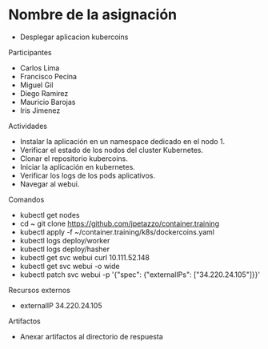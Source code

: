 # Nombre de la asignación
- Desplegar aplicacion kubercoins

Participantes
- Carlos Lima
- Francisco Pecina
- Miguel Gil
- Diego Ramirez
- Mauricio Barojas
- Iris Jimenez

Actividades
- Instalar la aplicación en un namespace dedicado en el nodo 1.
- Verificar el estado de los nodos del cluster Kubernetes.
- Clonar el repositorio kubercoins.
- Iniciar la aplicación en kubernetes.
- Verificar los logs de los pods aplicativos.
- Navegar al webui.

Comandos
- kubectl get nodes
- cd ~
git clone https://github.com/jpetazzo/container.training
-  kubectl apply -f ~/container.training/k8s/dockercoins.yaml
-  kubectl logs deploy/worker
-  kubectl logs deploy/hasher
-  kubectl get svc webui 
curl 10.111.52.148
-  kubectl get svc webui -o wide
-  kubectl patch svc webui -p '{"spec": {"externalIPs": ["34.220.24.105"]}}'

Recursos externos
- externalIP 34.220.24.105

Artifactos
- Anexar artifactos al directorio de respuesta
